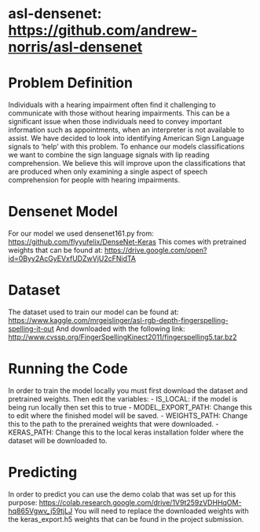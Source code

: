 # asl-densenet: https://github.com/andrew-norris/asl-densenet

# Problem Definition
Individuals with a hearing impairment often find it challenging to communicate with those without hearing impairments. This can be a significant issue when those individuals need to convey important information such as appointments, when an interpreter is not available to assist.
We have decided to look into identifying American Sign Language signals to ‘help’ with this problem. To enhance our models classifications we want to combine the sign language signals with lip reading comprehension. We believe this will improve upon the classifications that are produced when only examining a single aspect of speech comprehension for people with hearing impairments.

# Densenet Model
For our model we used densenet161.py from: https://github.com/flyyufelix/DenseNet-Keras
This comes with pretrained weights that can be found at: https://drive.google.com/open?id=0Byy2AcGyEVxfUDZwVjU2cFNidTA

# Dataset
The dataset used to train our model can be found at: https://www.kaggle.com/mrgeislinger/asl-rgb-depth-fingerspelling-spelling-it-out
And downloaded with the following link: http://www.cvssp.org/FingerSpellingKinect2011/fingerspelling5.tar.bz2

# Running the Code
In order to train the model locally you must first download the dataset and pretrained weights.
Then edit the variables:
    - IS_LOCAL: if the model is being run locally then set this to true
    - MODEL_EXPORT_PATH: Change this to edit where the finished model will be saved.
    - WEIGHTS_PATH: Change this to the path to the prerained weights that were downloaded.
    - KERAS_PATH: Change this to the local keras installation folder where the dataset will be downloaded to.

# Predicting
In order to predict you can use the demo colab that was set up for this purpose: https://colab.research.google.com/drive/1V9t259zVDHHqOM-hq865Vgwv_j59tjLJ
You will need to replace the downloaded weights with the keras_export.h5 weights that can be found in the project submission.